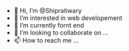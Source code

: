 - 👋 Hi, I’m @Shipratiwary 
- 👀 I’m interested in web developement 
- 🌱 I’m currently fornt end
- 💞️ I’m looking to collaborate on ...
- 📫 How to reach me ...

<!---
Shipratiwary/Shipratiwary is a ✨ special ✨ repository because its `README.md` (this file) appears on your GitHub profile.
You can click the Preview link to take a look at your changes.
--->
